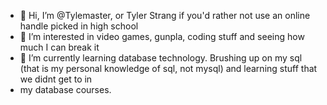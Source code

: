 - 👋 Hi, I’m @Tylemaster, or Tyler Strang if you'd rather not use an online handle picked in high school
- 👀 I’m interested in video games, gunpla, coding stuff and seeing how much I can break it
- 🌱 I’m currently learning database technology. Brushing up on my sql (that is my personal knowledge of sql, not mysql) and learning stuff that we didnt get to in 
- my database courses.
<!---
Tylemaster/Tylemaster is a ✨ special ✨ repository because its `README.md` (this file) appears on your GitHub profile.
You can click the Preview link to take a look at your changes.
--->
